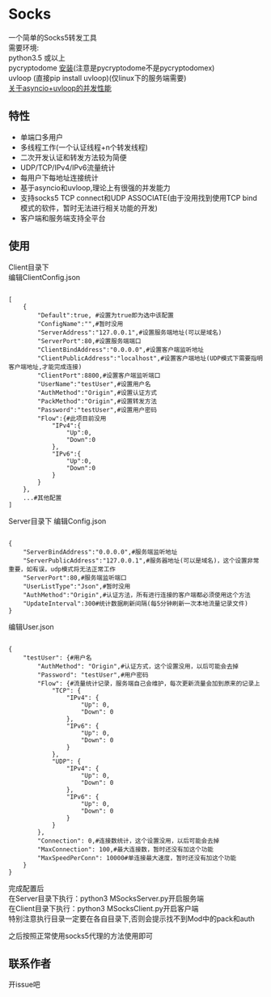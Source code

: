 # Socks
一个简单的Socks5转发工具<br>
需要环境:<br>
python3.5 或以上<br>
pycryptodome [安装](http://pycryptodome.readthedocs.io/en/latest/src/installation.html)(注意是pycryptodome不是pycryptodomex)<br>
uvloop (直接pip install uvloop)(仅linux下的服务端需要)<br>
[关于asyncio+uvloop的并发性能](https://magic.io/blog/uvloop-blazing-fast-python-networking/)
<br>
## 特性
* 单端口多用户
* 多线程工作(一个认证线程+n个转发线程)
* 二次开发认证和转发方法较为简便
* UDP/TCP/IPv4/IPv6流量统计
* 每用户下每地址连接统计
* 基于asyncio和uvloop,理论上有很强的并发能力
* 支持socks5 TCP connect和UDP ASSOCIATE(由于没用找到使用TCP bind模式的软件，暂时无法进行相关功能的开发)
* 客户端和服务端支持全平台

## 使用
Client目录下<br>
编辑ClientConfig.json<br>
<pre><code>
[
    {
        "Default":true, #设置为true即为选中该配置
        "ConfigName":"",#暂时没用
        "ServerAddress":"127.0.0.1",#设置服务端地址(可以是域名)
        "ServerPort":80,#设置服务端端口
        "ClientBindAddress":"0.0.0.0",#设置客户端监听地址
        "ClientPublicAddress":"localhost",#设置客户端地址(UDP模式下需要指明客户端地址,才能完成连接)
        "ClientPort":8800,#设置客户端监听端口
        "UserName":"testUser",#设置用户名
        "AuthMethod":"Origin",#设置认证方式
        "PackMethod":"Origin",#设置转发方法
        "Password":"testUser",#设置用户密码
        "Flow":{#此项目前没用
            "IPv4":{
                "Up":0,
                "Down":0
            },
            "IPv6":{
                "Up":0,
                "Down":0
            }
        }
    },
	...#其他配置
]
</code></pre>
Server目录下
编辑Config.json<br>
<pre><code>
{
    "ServerBindAddress":"0.0.0.0",#服务端监听地址
    "ServerPublicAddress":"127.0.0.1",#服务器地址(可以是域名)，这个设置非常重要，如有误，udp模式将无法正常工作
    "ServerPort":80,#服务端监听端口
    "UserListType":"Json",#暂时没用
    "AuthMethod":"Origin",#认证方法，所有进行连接的客户端都必须使用这个方法
    "UpdateInterval":300#统计数据刷新间隔(每5分钟刷新一次本地流量记录文件)
}
</code></pre>
编辑User.json<br>
<pre><code>
{
    "testUser": {#用户名
        "AuthMethod": "Origin",#认证方式，这个设置没用，以后可能会去掉
        "Password": "testUser",#用户密码
        "Flow": {#流量统计记录，服务端自己会维护，每次更新流量会加到原来的记录上
            "TCP": {
                "IPv4": {
                    "Up": 0,
                    "Down": 0
                },
                "IPv6": {
                    "Up": 0,
                    "Down": 0
                }
            },
            "UDP": {
                "IPv4": {
                    "Up": 0,
                    "Down": 0
                },
                "IPv6": {
                    "Up": 0,
                    "Down": 0
                }
            }
        },
        "Connection": 0,#连接数统计，这个设置没用，以后可能会去掉
        "MaxConnection": 100,#最大连接数，暂时还没有加这个功能
        "MaxSpeedPerConn": 10000#单连接最大速度，暂时还没有加这个功能
    }
}
</code></pre>
完成配置后<br>
在Server目录下执行：python3 MSocksServer.py开启服务端<br>
在Client目录下执行：python3 MSocksClient.py开启客户端<br>
特别注意执行目录一定要在各自目录下,否则会提示找不到Mod中的pack和auth<br>

之后按照正常使用socks5代理的方法使用即可<br>

## 联系作者
开issue吧
